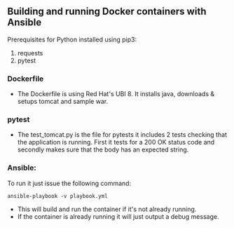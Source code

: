 ## Building and running Docker containers with Ansible

Prerequisites for Python installed using pip3:
1. requests
2. pytest

### Dockerfile
* The Dockerfile is using Red Hat's UBI 8. It installs java, downloads & setups tomcat and sample war.

### pytest
* The test_tomcat.py is the file for pytests it includes 2 tests checking that the application is running.
First it tests for a 200 OK status code and secondly makes sure that the body has an expected string.

### Ansible:

To run it just issue the following command:
```
ansible-playbook -v playbook.yml
```

* This will build and run the container if it's not already running.
* If the container is already running it will just output a debug message.